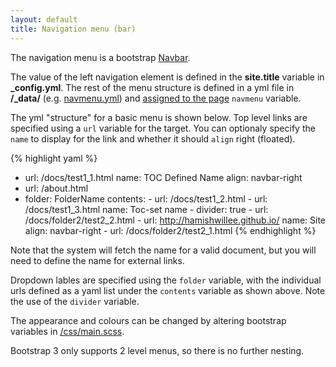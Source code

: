 ```yaml
---
layout: default
title: Navigation menu (bar)
---
```


The navigation menu is a bootstrap [Navbar](http://getbootstrap.com/components/#navbar). 

The value of the left navigation element is defined in the **site.title** variable in **_config.yml**. The rest of the menu structure is defined in a yml file in **/_data/** (e.g. [navmenu.yml](https://github.com/hamishwillee/jekyll-bootstrap-docsite/blob/gh-pages/_data/navmenu.yml)) and [assigned to the page](setting_nav_defaults.html) ```navmenu``` variable. 

The yml "structure" for a basic menu is shown below. Top level links are specified using a ```url``` variable for the target. You can optionaly specify the ```name``` to display for the link and whether it should ```align``` right (floated). 

{% highlight yaml %}
- url: /docs/test1_1.html
   name: TOC Defined Name
   align: navbar-right
- url: /about.html
- folder: FolderName
   contents:
      - url: /docs/test1_2.html
      - url: /docs/test1_3.html
        name: Toc-set name
      - divider: true
      - url: /docs/folder2/test2_2.html
      - url: http://hamishwillee.github.io/
        name: Site
        align: navbar-right
      - url: /docs/folder2/test2_1.html
{% endhighlight %}

<div class="alert alert-success" role="alert"><p>Note that the system will fetch the name for a valid document, but you will need to define the name for external links.</p>
</div>


Dropdown lables are specified using the ```folder``` variable, with the individual urls defined as a yaml list under the ```contents``` variable as shown above. Note the use of the ```divider``` variable. 

The appearance and colours can be changed by altering bootstrap variables in [/css/main.scss](https://github.com/hamishwillee/jekyll-bootstrap-docsite/blob/gh-pages/css/main.scss).

<div class="alert alert-success" role="alert"><p>Bootstrap 3 only supports 2 level menus, so there is no further nesting.</p>
</div>
